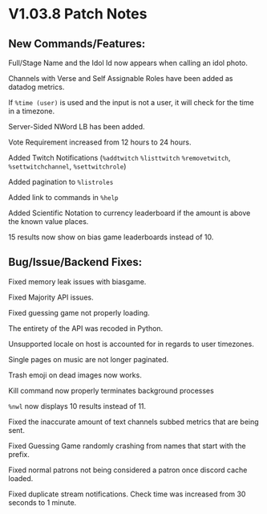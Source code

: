 # **V1.03.8 Patch Notes**  

## **New Commands/Features:**  
Full/Stage Name and the Idol Id now appears when calling an idol photo.  

Channels with Verse and Self Assignable Roles have been added as datadog metrics.  

If `%time (user)` is used and the input is not a user, it will check for the time in a timezone.  

Server-Sided NWord LB has been added.  

Vote Requirement increased from 12 hours to 24 hours.  

Added Twitch Notifications (`%addtwitch` `%listtwitch` `%removetwitch`, `%settwitchchannel`, `%settwitchrole`)

Added pagination to `%listroles`  

Added link to commands in `%help`  

Added Scientific Notation to currency leaderboard if the amount is above the known value places.  

15 results now show on bias game leaderboards instead of 10.  

## **Bug/Issue/Backend Fixes:**  

Fixed memory leak issues with biasgame.  

Fixed Majority API issues.  

Fixed guessing game not properly loading.  

The entirety of the API was recoded in Python.  

Unsupported locale on host is accounted for in regards to user timezones.  

Single pages on music are not longer paginated.  

Trash emoji on dead images now works.  

Kill command now properly terminates background processes  

`%nwl` now displays 10 results instead of 11.  

Fixed the inaccurate amount of text channels subbed metrics that are being sent.  

Fixed Guessing Game randomly crashing from names that start with the prefix.  

Fixed normal patrons not being considered a patron once discord cache loaded.  

Fixed duplicate stream notifications. Check time was increased from 30 seconds to 1 minute.  






